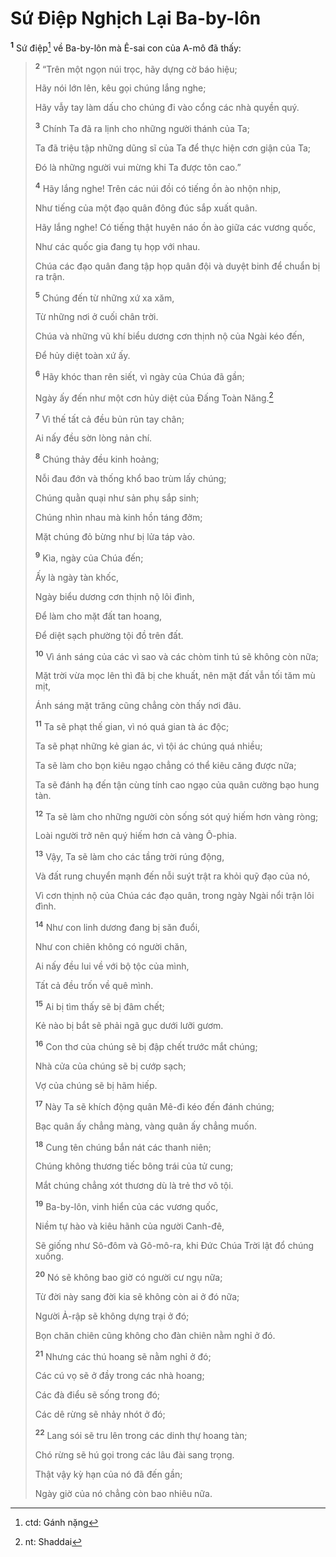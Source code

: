 # Sứ Ðiệp Nghịch Lại Ba-by-lôn
<sup><b>1</b></sup> Sứ điệp[^1-6b6197ea-94ff-452a-910c-062caa6b0417] về Ba-by-lôn mà Ê-sai con của A-mô đã thấy:

> <sup><b>2</b></sup> “Trên một ngọn núi trọc, hãy dựng cờ báo hiệu;
> 
> Hãy nói lớn lên, kêu gọi chúng lắng nghe;
> 
> Hãy vẫy tay làm dấu cho chúng đi vào cổng các nhà quyền quý.
> 
> <sup><b>3</b></sup> Chính Ta đã ra lịnh cho những người thánh của Ta;
> 
> Ta đã triệu tập những dũng sĩ của Ta để thực hiện cơn giận của Ta;
> 
> Ðó là những người vui mừng khi Ta được tôn cao.”
>
> <sup><b>4</b></sup> Hãy lắng nghe! Trên các núi đồi có tiếng ồn ào nhộn nhịp,
> 
> Như tiếng của một đạo quân đông đúc sắp xuất quân.
> 
> Hãy lắng nghe! Có tiếng thật huyên náo ồn ào giữa các vương quốc,
> 
> Như các quốc gia đang tụ họp với nhau.
> 
> Chúa các đạo quân đang tập họp quân đội và duyệt binh để chuẩn bị ra trận.
> 
> <sup><b>5</b></sup> Chúng đến từ những xứ xa xăm,
> 
> Từ những nơi ở cuối chân trời.
> 
> Chúa và những vũ khí biểu dương cơn thịnh nộ của Ngài kéo đến,
> 
> Ðể hủy diệt toàn xứ ấy.
>
> <sup><b>6</b></sup> Hãy khóc than rên siết, vì ngày của Chúa đã gần;
> 
> Ngày ấy đến như một cơn hủy diệt của Ðấng Toàn Năng.[^2-6b6197ea-94ff-452a-910c-062caa6b0417]
> 
> <sup><b>7</b></sup> Vì thế tất cả đều bủn rủn tay chân;
> 
> Ai nấy đều sờn lòng nản chí.
> 
> <sup><b>8</b></sup> Chúng thảy đều kinh hoảng;
> 
> Nỗi đau đớn và thống khổ bao trùm lấy chúng;
> 
> Chúng quằn quại như sản phụ sắp sinh;
> 
> Chúng nhìn nhau mà kinh hồn táng đởm;
> 
> Mặt chúng đỏ bừng như bị lửa táp vào.
> 
> <sup><b>9</b></sup> Kìa, ngày của Chúa đến;
> 
> Ấy là ngày tàn khốc,
> 
> Ngày biểu dương cơn thịnh nộ lôi đình,
> 
> Ðể làm cho mặt đất tan hoang,
> 
> Ðể diệt sạch phường tội đồ trên đất.
> 
> <sup><b>10</b></sup> Vì ánh sáng của các vì sao và các chòm tinh tú sẽ không còn nữa;
> 
> Mặt trời vừa mọc lên thì đã bị che khuất, nên mặt đất vẫn tối tăm mù mịt,
> 
> Ánh sáng mặt trăng cũng chẳng còn thấy nơi đâu.
>
> <sup><b>11</b></sup> Ta sẽ phạt thế gian, vì nó quá gian tà ác độc;
> 
> Ta sẽ phạt những kẻ gian ác, vì tội ác chúng quá nhiều;
> 
> Ta sẽ làm cho bọn kiêu ngạo chẳng có thể kiêu căng được nữa;
> 
> Ta sẽ đánh hạ đến tận cùng tính cao ngạo của quân cường bạo hung tàn.
> 
> <sup><b>12</b></sup> Ta sẽ làm cho những người còn sống sót quý hiếm hơn vàng ròng;
> 
> Loài người trở nên quý hiếm hơn cả vàng Ô-phia.
> 
> <sup><b>13</b></sup> Vậy, Ta sẽ làm cho các tầng trời rúng động,
> 
> Và đất rung chuyển mạnh đến nỗi suýt trật ra khỏi quỹ đạo của nó,
> 
> Vì cơn thịnh nộ của Chúa các đạo quân, trong ngày Ngài nổi trận lôi đình.
> 
> <sup><b>14</b></sup> Như con linh dương đang bị săn đuổi,
> 
> Như con chiên không có người chăn,
> 
> Ai nấy đều lui về với bộ tộc của mình,
> 
> Tất cả đều trốn về quê mình.
> 
> <sup><b>15</b></sup> Ai bị tìm thấy sẽ bị đâm chết;
> 
> Kẻ nào bị bắt sẽ phải ngã gục dưới lưỡi gươm.
> 
> <sup><b>16</b></sup> Con thơ của chúng sẽ bị đập chết trước mắt chúng;
> 
> Nhà cửa của chúng sẽ bị cướp sạch;
> 
> Vợ của chúng sẽ bị hãm hiếp.
> 
> <sup><b>17</b></sup> Này Ta sẽ khích động quân Mê-đi kéo đến đánh chúng;
> 
> Bạc quân ấy chẳng màng, vàng quân ấy chẳng muốn.
> 
> <sup><b>18</b></sup> Cung tên chúng bắn nát các thanh niên;
> 
> Chúng không thương tiếc bông trái của tử cung;
> 
> Mắt chúng chẳng xót thương dù là trẻ thơ vô tội.
> 
> <sup><b>19</b></sup> Ba-by-lôn, vinh hiển của các vương quốc,
> 
> Niềm tự hào và kiêu hãnh của người Canh-đê,
> 
> Sẽ giống như Sô-đôm và Gô-mô-ra, khi Ðức Chúa Trời lật đổ chúng xuống.
> 
> <sup><b>20</b></sup> Nó sẽ không bao giờ có người cư ngụ nữa;
> 
> Từ đời này sang đời kia sẽ không còn ai ở đó nữa;
> 
> Người Ả-rập sẽ không dựng trại ở đó;
> 
> Bọn chăn chiên cũng không cho đàn chiên nằm nghỉ ở đó.
> 
> <sup><b>21</b></sup> Nhưng các thú hoang sẽ nằm nghỉ ở đó;
> 
> Các cú vọ sẽ ở đầy trong các nhà hoang;
> 
> Các đà điểu sẽ sống trong đó;
> 
> Các dê rừng sẽ nhảy nhót ở đó;
> 
> <sup><b>22</b></sup> Lang sói sẽ tru lên trong các dinh thự hoang tàn;
> 
> Chó rừng sẽ hú gọi trong các lâu đài sang trọng.
> 
> Thật vậy kỳ hạn của nó đã đến gần;
> 
> Ngày giờ của nó chẳng còn bao nhiêu nữa.

[^1-6b6197ea-94ff-452a-910c-062caa6b0417]: ctd: Gánh nặng
[^2-6b6197ea-94ff-452a-910c-062caa6b0417]: nt: Shaddai